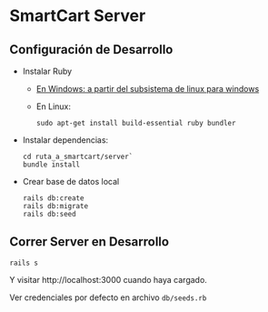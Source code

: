 # SmartCart Server

## Configuración de Desarrollo

* Instalar Ruby
  * [En Windows: a partir del subsistema de linux para windows](https://gorails.com/setup/windows/10)
  * En Linux:

        sudo apt-get install build-essential ruby bundler

* Instalar dependencias:

      cd ruta_a_smartcart/server`
      bundle install


* Crear base de datos local

      rails db:create
      rails db:migrate
      rails db:seed

## Correr Server en Desarrollo

    rails s

Y visitar http://localhost:3000 cuando haya cargado.

Ver credenciales por defecto en archivo `db/seeds.rb`
